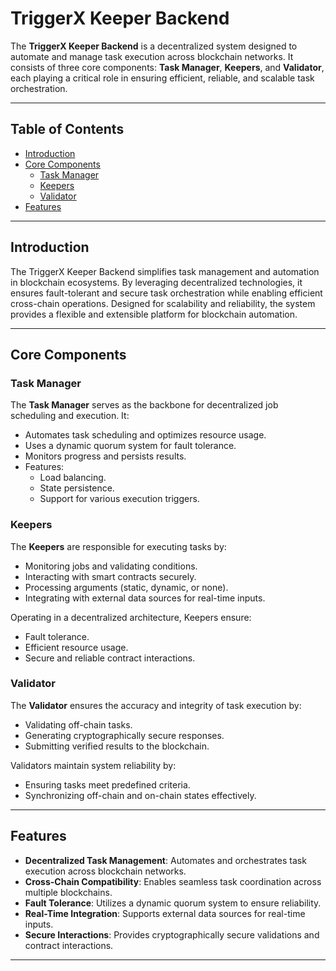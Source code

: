 # TriggerX Keeper Backend

The **TriggerX Keeper Backend** is a decentralized system designed to automate and manage task execution across blockchain networks. It consists of three core components: **Task Manager**, **Keepers**, and **Validator**, each playing a critical role in ensuring efficient, reliable, and scalable task orchestration.

---

## Table of Contents

- [Introduction](#introduction)
- [Core Components](#core-components)
  - [Task Manager](#task-manager)
  - [Keepers](#keepers)
  - [Validator](#validator)
- [Features](#features)

---

## Introduction

The TriggerX Keeper Backend simplifies task management and automation in blockchain ecosystems. By leveraging decentralized technologies, it ensures fault-tolerant and secure task orchestration while enabling efficient cross-chain operations. Designed for scalability and reliability, the system provides a flexible and extensible platform for blockchain automation.

---

## Core Components

### Task Manager

The **Task Manager** serves as the backbone for decentralized job scheduling and execution. It:
- Automates task scheduling and optimizes resource usage.
- Uses a dynamic quorum system for fault tolerance.
- Monitors progress and persists results.
- Features:
  - Load balancing.
  - State persistence.
  - Support for various execution triggers.
  
### Keepers

The **Keepers** are responsible for executing tasks by:
- Monitoring jobs and validating conditions.
- Interacting with smart contracts securely.
- Processing arguments (static, dynamic, or none).
- Integrating with external data sources for real-time inputs.

Operating in a decentralized architecture, Keepers ensure:
- Fault tolerance.
- Efficient resource usage.
- Secure and reliable contract interactions.

### Validator

The **Validator** ensures the accuracy and integrity of task execution by:
- Validating off-chain tasks.
- Generating cryptographically secure responses.
- Submitting verified results to the blockchain.

Validators maintain system reliability by:
- Ensuring tasks meet predefined criteria.
- Synchronizing off-chain and on-chain states effectively.

---

## Features

- **Decentralized Task Management**: Automates and orchestrates task execution across blockchain networks.
- **Cross-Chain Compatibility**: Enables seamless task coordination across multiple blockchains.
- **Fault Tolerance**: Utilizes a dynamic quorum system to ensure reliability.
- **Real-Time Integration**: Supports external data sources for real-time inputs.
- **Secure Interactions**: Provides cryptographically secure validations and contract interactions.

---